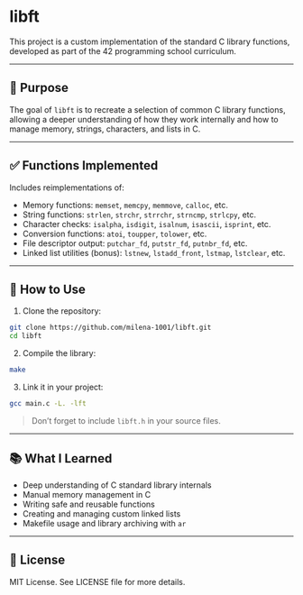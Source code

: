 # libft

This project is a custom implementation of the standard C library functions, developed as part of the 42 programming school curriculum.

---

## 🧠 Purpose

The goal of `libft` is to recreate a selection of common C library functions, allowing a deeper understanding of how they work internally and how to manage memory, strings, characters, and lists in C.

---

## ✅ Functions Implemented

Includes reimplementations of:

- Memory functions: `memset`, `memcpy`, `memmove`, `calloc`, etc.  
- String functions: `strlen`, `strchr`, `strrchr`, `strncmp`, `strlcpy`, etc.  
- Character checks: `isalpha`, `isdigit`, `isalnum`, `isascii`, `isprint`, etc.  
- Conversion functions: `atoi`, `toupper`, `tolower`, etc.  
- File descriptor output: `putchar_fd`, `putstr_fd`, `putnbr_fd`, etc.  
- Linked list utilities (bonus): `lstnew`, `lstadd_front`, `lstmap`, `lstclear`, etc.

---

## 🔧 How to Use

1. Clone the repository:

```bash
git clone https://github.com/milena-1001/libft.git
cd libft
```

2. Compile the library:

```bash
make
```

3. Link it in your project:

```bash
gcc main.c -L. -lft
```

> Don’t forget to include `libft.h` in your source files.

---

## 📚 What I Learned

- Deep understanding of C standard library internals  
- Manual memory management in C  
- Writing safe and reusable functions  
- Creating and managing custom linked lists  
- Makefile usage and library archiving with `ar`  

---

## 📄 License

MIT License. See LICENSE file for more details.
